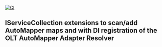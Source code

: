 ﻿[![CI](https://github.com/OuterlimitsTech/olt-automapper/actions/workflows/build.yml/badge.svg)](https://github.com/OuterlimitsTech/olt-automapper/actions/workflows/build.yml) 

## IServiceCollection extensions to scan/add AutoMapper maps and with DI registration of the OLT AutoMapper Adapter Resolver
